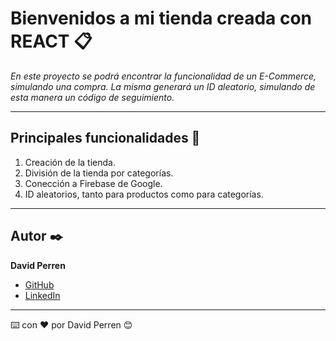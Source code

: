 # Bienvenidos a mi tienda creada con REACT 📋

_En este proyecto se podrá encontrar la funcionalidad de un E-Commerce, simulando una compra. La misma generará un ID aleatorio, simulando de esta manera un código de seguimiento._

---

## Principales funcionalidades 🚀

1. Creación de la tienda.
2. División de la tienda por categorías.
3. Conección a Firebase de Google.
4. ID aleatorios, tanto para productos como para categorías.

---

## Autor ✒️

**David Perren**
* [GitHub](https://github.com/davidp05)
* [LinkedIn](https://www.linkedin.com/in/david-perren/)

---
⌨️ con ❤️ por David Perren 😊


